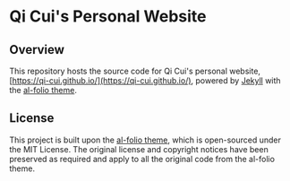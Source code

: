 # Qi Cui's Personal Website

## Overview

This repository hosts the source code for Qi Cui's personal website, [https://qi-cui.github.io/](https://qi-cui.github.io/), powered by [Jekyll](https://jekyllrb.com/) with the [al-folio theme](https://github.com/alshedivat/al-folio).

## License

This project is built upon the [al-folio theme](https://github.com/alshedivat/al-folio), which is open-sourced under the MIT License. The original license and copyright notices have been preserved as required and apply to all the original code from the al-folio theme.